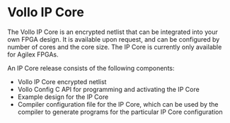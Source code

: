 # Vollo IP Core

The Vollo IP Core is an encrypted netlist that can be integrated into your own FPGA design.
It is available upon request, and can be configured by number of cores and the core size.
The IP Core is currently only available for Agilex FPGAs.

An IP Core release consists of the following components:

- Vollo IP Core encrypted netlist
- Vollo Config C API for programming and activating the IP Core
- Example design for the IP Core
- Compiler configuration file for the IP Core, which can be used by the compiler to generate programs for the particular IP Core configuration
